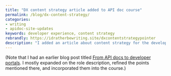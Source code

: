 ```yaml
---
title: "DX content strategy article added to API doc course"
permalink: /blog/dx-content-strategy/
categories:
- writing
- apidoc-site-updates
keywords: developer experience, content strategy
rebrandly: https://idratherbewriting.site/dxcontentstrategypointer
description: "I added an article about content strategy for the developer experience to my API doc course. As the content grows on a developer portal, there's an increasing need for some technical writers to expand their documentation roles from individual contributors creating and publishing new content to dedicated content strategists instead. These dedicated content strategists manage the processes, standards, tools, governance, and workflows for the content that is primarily authored by contributing teams. You can read the article here: <a href='/learnapidoc/docapis_dx_content_strategy.html'>DX content strategy with developer portals</a>."
---
```


(Note that I had an earlier blog post titled [From API docs to developer portals](/blog/from-api-docs-to-developer-portals/). I mostly expanded on the role description, refined the points mentioned there, and incorporated them into the course.)
